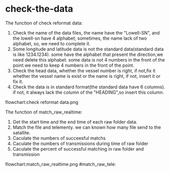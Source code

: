 # check-the-data
The function of check reformat data:
1. Check the name of the data files, the name have the "Lowell-SN", and the lowell-sn have 4 alphabet;
   sometimes, the name lack of two alphabet, so, we need to complete it.
2. Some longitude and latitude data is not the standard data(standard data is like 1234.1234). 
   some have the alphabet that present the direction,we need delete this alphabet.
   some data is not 4 numbers in the front of the point.we need to keep 4 numbers in the front of the point.
3. Check the head data, whether the vessel number is right, if not,fix it
   whether the vessel name is exist or the name is right, if not, insert it or fix it.
4. Check the data is in standard format(the standard data have 6 columns).
   if not, it always lack the column of the "HEADING",so insert this column.
   
  flowchart:check reformat data.png
   
   
The function of match_raw_realtime:
1. Get the start time and the end time of each raw folder data.
2. Match the file and telementy. we can known how many file send to the satallite.
3. Caculate the numbers of  succeesful matchs
4. Caculate the numbers of transmissions during time of raw folder
5. Caculate the percent of successful matching in raw folder and transmission

flowchart:match_raw_realtime.png
#match_raw_tele:
